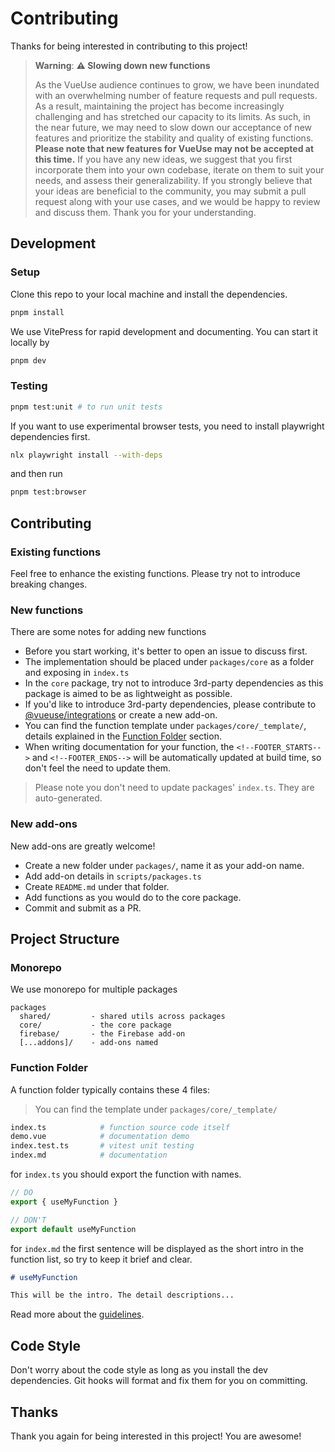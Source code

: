 # Contributing

Thanks for being interested in contributing to this project!

> **Warning**: **⚠️ Slowing down new functions**
>
> As the VueUse audience continues to grow, we have been inundated with an overwhelming number of feature requests and pull requests. As a result, maintaining the project has become increasingly challenging and has stretched our capacity to its limits. As such, in the near future, we may need to slow down our acceptance of new features and prioritize the stability and quality of existing functions. **Please note that new features for VueUse may not be accepted at this time.** If you have any new ideas, we suggest that you first incorporate them into your own codebase, iterate on them to suit your needs, and assess their generalizability. If you strongly believe that your ideas are beneficial to the community, you may submit a pull request along with your use cases, and we would be happy to review and discuss them. Thank you for your understanding.

## Development

### Setup

Clone this repo to your local machine and install the dependencies.

```bash
pnpm install
```

We use VitePress for rapid development and documenting. You can start it locally by

```bash
pnpm dev
```

### Testing

```bash
pnpm test:unit # to run unit tests
```

If you want to use experimental browser tests, you need to install playwright dependencies first.

```bash
nlx playwright install --with-deps
```

and then run

```bash
pnpm test:browser
```

## Contributing

### Existing functions

Feel free to enhance the existing functions. Please try not to introduce breaking changes.

### New functions

There are some notes for adding new functions

- Before you start working, it's better to open an issue to discuss first.
- The implementation should be placed under `packages/core` as a folder and exposing in `index.ts`
- In the `core` package, try not to introduce 3rd-party dependencies as this package is aimed to be as lightweight as possible.
- If you'd like to introduce 3rd-party dependencies, please contribute to [@vueuse/integrations](https://github.com/vueuse/vueuse/tree/main/packages/integrations) or create a new add-on.
- You can find the function template under `packages/core/_template/`, details explained in the [Function Folder](#function-folder) section.
- When writing documentation for your function, the `<!--FOOTER_STARTS-->` and `<!--FOOTER_ENDS-->` will be automatically updated at build time, so don't feel the need to update them.

> Please note you don't need to update packages' `index.ts`. They are auto-generated.

### New add-ons

New add-ons are greatly welcome!

- Create a new folder under `packages/`, name it as your add-on name.
- Add add-on details in `scripts/packages.ts`
- Create `README.md` under that folder.
- Add functions as you would do to the core package.
- Commit and submit as a PR.

## Project Structure

### Monorepo

We use monorepo for multiple packages

```
packages
  shared/         - shared utils across packages
  core/           - the core package
  firebase/       - the Firebase add-on
  [...addons]/    - add-ons named
```

### Function Folder

A function folder typically contains these 4 files:

> You can find the template under `packages/core/_template/`

```bash
index.ts            # function source code itself
demo.vue            # documentation demo
index.test.ts       # vitest unit testing
index.md            # documentation
```

for `index.ts` you should export the function with names.

```ts
// DO
export { useMyFunction }

// DON'T
export default useMyFunction
```

for `index.md` the first sentence will be displayed as the short intro in the function list, so try to keep it brief and clear.

```markdown
# useMyFunction

This will be the intro. The detail descriptions...
```

Read more about the [guidelines](https://vueuse.org/guidelines).

## Code Style

Don't worry about the code style as long as you install the dev dependencies. Git hooks will format and fix them for you on committing.

## Thanks

Thank you again for being interested in this project! You are awesome!
